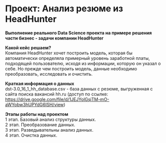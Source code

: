 # Проект: Анализ резюме из HeadHunter
**Выполнение реального Data Science проекта на примере решения части бизнес - задачи компании HeadHunter**

**Какой кейс решаем?**  
Компания HeadHunter хочет построить модель, которая бы автоматически определяла примерный уровень заработной платы, подходящей пользователю, исходя из информации, которую он указал о себе. Но прежде чем построить модель, данные необходимо преобразовать, исследовать и очистить. 

**Краткая информация о данных**  
dst-3.0_16_1_hh_database.csv - база данных с резюме, выгруженная с сайта поиска вакансий hh.ru (доступ по ссылке: https://drive.google.com/file/d/1JEJYolGsjTM-mO-aWYobw3hUPYdG6ISH/view) 

**Этапы работы над проектом**  
1 этап. Базовый анализ структуры данных.  
2 этап. Преобразование данных.  
3 этап. Разведывательны анализ данных.  
4 этап. Очистка данных.